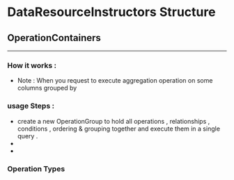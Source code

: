 # DataResourceInstructors Structure
## OperationContainers

<hr>

### How it works :
- Note : When you request to execute aggregation operation on some columns grouped by

### usage Steps :
- create a new OperationGroup to hold all operations , relationships , conditions , ordering & grouping together and execute them in a single query .   
-  
- 
### Operation Types
